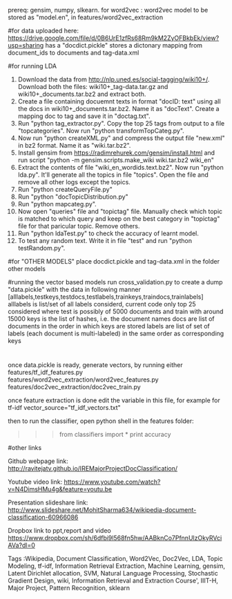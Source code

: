 prereq: gensim, numpy, slkearn.
for word2vec : word2vec model to be stored as "model.en", in features/word2vec_extraction

#for data
uploaded here:
https://drive.google.com/file/d/0B6UrE1zfRs68Rm9kM2ZyOFBkbEk/view?usp=sharing
has a "docdict.pickle" stores a dictonary mapping from document_ids to documents
and tag-data.xml

#for running LDA
1. Download the data from http://nlp.uned.es/social-tagging/wiki10+/. Download both the files: wiki10+_tag-data.tar.gz and wiki10+_documents.tar.bz2 and extract both.
2. Create a file containing docuemnt texts in format "docID: text" using all the docs in wiki10+_documents.tar.bz2. Name it as "docText". Create a mapping doc to tag and save it in "doctag.txt".
3. Run "python tag_extractor.py". Copy the top 25 tags from output to a file "topcategories". Now run "python transformTopCateg.py".
4. Now run "python createXML.py" and compress the output file "new.xml" in bz2 format. Name it as "wiki.tar.bz2".
5. Install gensim from https://radimrehurek.com/gensim/install.html and run script "python -m gensim.scripts.make_wiki wiki.tar.bz2 wiki_en"
6. Extract the contents of file "wiki_en_wordids.text.bz2". Now run "python lda.py". It'll generate all the topics in file "topics". Open the file and remove all other logs except the topics.
7. Run "python createQueryFile.py"
8. Run "python "docTopicDistribution.py"
9. Run "python mapcateg.py".
10. Now open "queries" file and "topictag" file. Manually check which topic is matched to which query and keep on the best category in "topictag" file for that paricular topic. Remove others.
11. Run "python ldaTest.py" to check the accuracy of learnt model.
12. To test any random text. Write it in file "test" and run "python testRandom.py".

#for "OTHER MODELS"
place docdict.pickle and tag-data.xml in the folder other models

	
#running the vector based models
run cross_validation.py to create a dump "data.pickle" with the data in following manner
[alllabels,testkeys,testdocs,testlabels,trainkeys,traindocs,trainlabels] 
alllabels is list/set of all labels considerd, current code only top 25 considered
where test is possibly of 5000 documents and train with around 15000
keys is the list of hashes, i.e.  the document names
docs are list of documents in the order in which keys are stored
labels are list of set of labels (each document is multi-labeled) in the same order as corresponding keys

#
once data.pickle is ready, generate vectors, by running either 
features/tf_idf_features.py     
features/word2vec_extraction/word2vec_features.py       
features/doc2vec_extraction/doc2vec_train.py    

once feature extraction is done 
edit the variable in this file, for example for tf-idf
vector_source="tf_idf_vectors.txt"

then to run the classifier, open python shell in the features folder:

>>>from classifiers import *
>>>print accuracy

#other links

Github webpage link: http://ravitejatv.github.io/IREMajorProjectDocClassification/

Youtube video link: https://www.youtube.com/watch?v=N4DimsHMu4g&feature=youtu.be

Presentation slideshare link: http://www.slideshare.net/MohitSharma634/wikipedia-document-classification-60966086

Dropbox link to ppt,report and video https://www.dropbox.com/sh/6dfbi9l568fn5hw/AABknCo7PfnnUlzOkyRVciAVa?dl=0

Tags :Wikipedia, Document Classification, Word2Vec, Doc2Vec, LDA, Topic Modeling, tf-idf, Information Retrieval Extraction, Machine Learning, gensim, Latent Dirichlet allocation, SVM, Natural Language Processing, Stochastic Gradient Design, wiki, Information Retrieval and Extraction Course', IIIT-H, Major Project, Pattern Recognition, sklearn
